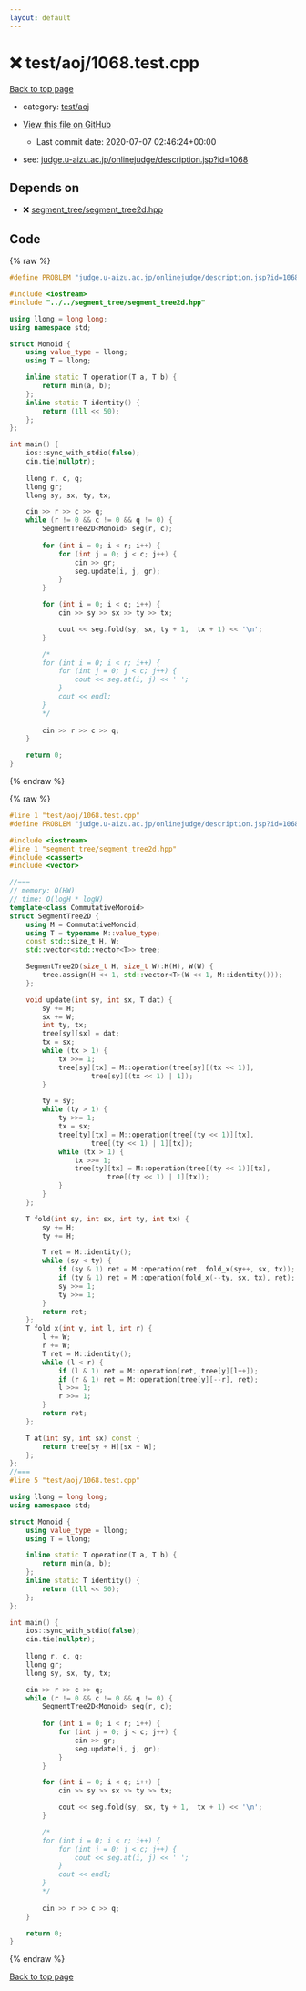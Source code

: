 ```yaml
---
layout: default
---
```


<!-- mathjax config similar to math.stackexchange -->
<script type="text/javascript" async
  src="https://cdnjs.cloudflare.com/ajax/libs/mathjax/2.7.5/MathJax.js?config=TeX-MML-AM_CHTML">
</script>
<script type="text/x-mathjax-config">
  MathJax.Hub.Config({
    TeX: { equationNumbers: { autoNumber: "AMS" }},
    tex2jax: {
      inlineMath: [ ['$','$'] ],
      processEscapes: true
    },
    "HTML-CSS": { matchFontHeight: false },
    displayAlign: "left",
    displayIndent: "2em"
  });
</script>

<script type="text/javascript" src="https://cdnjs.cloudflare.com/ajax/libs/jquery/3.4.1/jquery.min.js"></script>
<script src="https://cdn.jsdelivr.net/npm/jquery-balloon-js@1.1.2/jquery.balloon.min.js" integrity="sha256-ZEYs9VrgAeNuPvs15E39OsyOJaIkXEEt10fzxJ20+2I=" crossorigin="anonymous"></script>
<script type="text/javascript" src="../../../assets/js/copy-button.js"></script>
<link rel="stylesheet" href="../../../assets/css/copy-button.css" />


# :x: test/aoj/1068.test.cpp

<a href="../../../index.html">Back to top page</a>

* category: <a href="../../../index.html#0d0c91c0cca30af9c1c9faef0cf04aa9">test/aoj</a>
* <a href="{{ site.github.repository_url }}/blob/master/test/aoj/1068.test.cpp">View this file on GitHub</a>
    - Last commit date: 2020-07-07 02:46:24+00:00


* see: <a href="judge.u-aizu.ac.jp/onlinejudge/description.jsp?id=1068">judge.u-aizu.ac.jp/onlinejudge/description.jsp?id=1068</a>


## Depends on

* :x: <a href="../../../library/segment_tree/segment_tree2d.hpp.html">segment_tree/segment_tree2d.hpp</a>


## Code

<a id="unbundled"></a>
{% raw %}
```cpp
#define PROBLEM "judge.u-aizu.ac.jp/onlinejudge/description.jsp?id=1068"

#include <iostream>
#include "../../segment_tree/segment_tree2d.hpp"

using llong = long long;
using namespace std;

struct Monoid {
    using value_type = llong;
    using T = llong;

    inline static T operation(T a, T b) {
        return min(a, b);
    };
    inline static T identity() {
        return (1ll << 50);
    };
};

int main() {
    ios::sync_with_stdio(false);
    cin.tie(nullptr);
    
    llong r, c, q;
    llong gr;
    llong sy, sx, ty, tx;

    cin >> r >> c >> q;
    while (r != 0 && c != 0 && q != 0) {
        SegmentTree2D<Monoid> seg(r, c);
        
        for (int i = 0; i < r; i++) {
            for (int j = 0; j < c; j++) {
                cin >> gr;
                seg.update(i, j, gr);
            }
        }

        for (int i = 0; i < q; i++) {
            cin >> sy >> sx >> ty >> tx;

            cout << seg.fold(sy, sx, ty + 1,  tx + 1) << '\n';
        }

        /*
        for (int i = 0; i < r; i++) {
            for (int j = 0; j < c; j++) {
                cout << seg.at(i, j) << ' ';
            }
            cout << endl;
        }
        */
        
        cin >> r >> c >> q;
    }

    return 0;
}

```
{% endraw %}

<a id="bundled"></a>
{% raw %}
```cpp
#line 1 "test/aoj/1068.test.cpp"
#define PROBLEM "judge.u-aizu.ac.jp/onlinejudge/description.jsp?id=1068"

#include <iostream>
#line 1 "segment_tree/segment_tree2d.hpp"
#include <cassert>
#include <vector>

//===
// memory: O(HW)
// time: O(logH * logW)
template<class CommutativeMonoid>
struct SegmentTree2D {
    using M = CommutativeMonoid;
    using T = typename M::value_type;
    const std::size_t H, W;
    std::vector<std::vector<T>> tree;

    SegmentTree2D(size_t H, size_t W):H(H), W(W) {
        tree.assign(H << 1, std::vector<T>(W << 1, M::identity()));
    };

    void update(int sy, int sx, T dat) {
        sy += H;
        sx += W;
        int ty, tx;
        tree[sy][sx] = dat;
        tx = sx;
        while (tx > 1) {
            tx >>= 1;
            tree[sy][tx] = M::operation(tree[sy][(tx << 1)],
                    tree[sy][(tx << 1) | 1]);
        }

        ty = sy;
        while (ty > 1) {
            ty >>= 1;
            tx = sx;
            tree[ty][tx] = M::operation(tree[(ty << 1)][tx],
                    tree[(ty << 1) | 1][tx]);
            while (tx > 1) {
                tx >>= 1;
                tree[ty][tx] = M::operation(tree[(ty << 1)][tx],
                        tree[(ty << 1) | 1][tx]);
            }
        }
    };

    T fold(int sy, int sx, int ty, int tx) {
        sy += H;
        ty += H;

        T ret = M::identity();
        while (sy < ty) {
            if (sy & 1) ret = M::operation(ret, fold_x(sy++, sx, tx));
            if (ty & 1) ret = M::operation(fold_x(--ty, sx, tx), ret);
            sy >>= 1;
            ty >>= 1;
        }
        return ret;
    };
    T fold_x(int y, int l, int r) {
        l += W;
        r += W;
        T ret = M::identity();
        while (l < r) {
            if (l & 1) ret = M::operation(ret, tree[y][l++]);
            if (r & 1) ret = M::operation(tree[y][--r], ret);
            l >>= 1;
            r >>= 1;
        }
        return ret;
    };

    T at(int sy, int sx) const {
        return tree[sy + H][sx + W];
    };
};
//===
#line 5 "test/aoj/1068.test.cpp"

using llong = long long;
using namespace std;

struct Monoid {
    using value_type = llong;
    using T = llong;

    inline static T operation(T a, T b) {
        return min(a, b);
    };
    inline static T identity() {
        return (1ll << 50);
    };
};

int main() {
    ios::sync_with_stdio(false);
    cin.tie(nullptr);
    
    llong r, c, q;
    llong gr;
    llong sy, sx, ty, tx;

    cin >> r >> c >> q;
    while (r != 0 && c != 0 && q != 0) {
        SegmentTree2D<Monoid> seg(r, c);
        
        for (int i = 0; i < r; i++) {
            for (int j = 0; j < c; j++) {
                cin >> gr;
                seg.update(i, j, gr);
            }
        }

        for (int i = 0; i < q; i++) {
            cin >> sy >> sx >> ty >> tx;

            cout << seg.fold(sy, sx, ty + 1,  tx + 1) << '\n';
        }

        /*
        for (int i = 0; i < r; i++) {
            for (int j = 0; j < c; j++) {
                cout << seg.at(i, j) << ' ';
            }
            cout << endl;
        }
        */
        
        cin >> r >> c >> q;
    }

    return 0;
}

```
{% endraw %}

<a href="../../../index.html">Back to top page</a>

